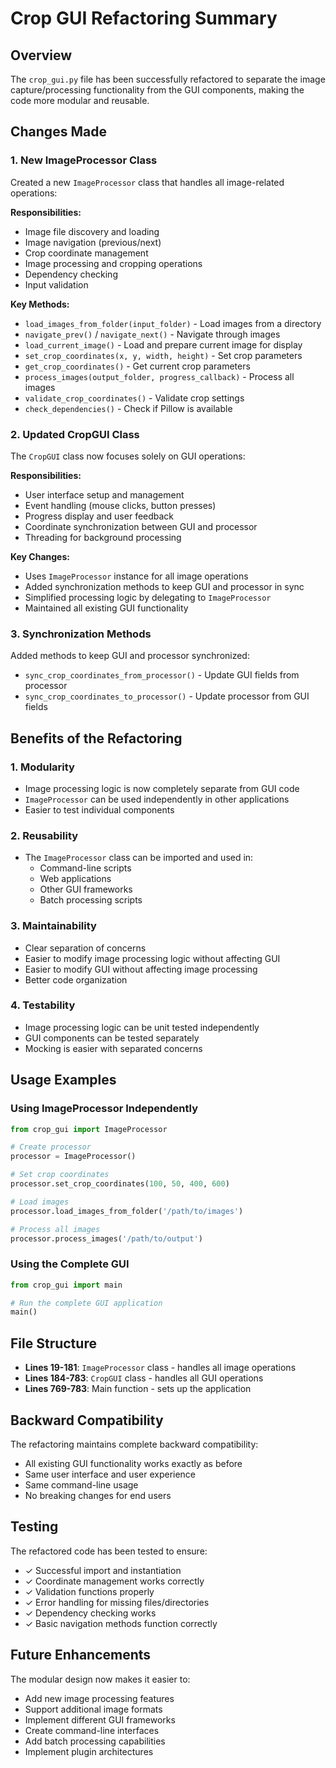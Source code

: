 # Crop GUI Refactoring Summary

## Overview
The `crop_gui.py` file has been successfully refactored to separate the image capture/processing functionality from the GUI components, making the code more modular and reusable.

## Changes Made

### 1. New ImageProcessor Class
Created a new `ImageProcessor` class that handles all image-related operations:

**Responsibilities:**
- Image file discovery and loading
- Image navigation (previous/next)
- Crop coordinate management
- Image processing and cropping operations
- Dependency checking
- Input validation

**Key Methods:**
- `load_images_from_folder(input_folder)` - Load images from a directory
- `navigate_prev()` / `navigate_next()` - Navigate through images
- `load_current_image()` - Load and prepare current image for display
- `set_crop_coordinates(x, y, width, height)` - Set crop parameters
- `get_crop_coordinates()` - Get current crop parameters
- `process_images(output_folder, progress_callback)` - Process all images
- `validate_crop_coordinates()` - Validate crop settings
- `check_dependencies()` - Check if Pillow is available

### 2. Updated CropGUI Class
The `CropGUI` class now focuses solely on GUI operations:

**Responsibilities:**
- User interface setup and management
- Event handling (mouse clicks, button presses)
- Progress display and user feedback
- Coordinate synchronization between GUI and processor
- Threading for background processing

**Key Changes:**
- Uses `ImageProcessor` instance for all image operations
- Added synchronization methods to keep GUI and processor in sync
- Simplified processing logic by delegating to `ImageProcessor`
- Maintained all existing GUI functionality

### 3. Synchronization Methods
Added methods to keep GUI and processor synchronized:
- `sync_crop_coordinates_from_processor()` - Update GUI fields from processor
- `sync_crop_coordinates_to_processor()` - Update processor from GUI fields

## Benefits of the Refactoring

### 1. Modularity
- Image processing logic is now completely separate from GUI code
- `ImageProcessor` can be used independently in other applications
- Easier to test individual components

### 2. Reusability
- The `ImageProcessor` class can be imported and used in:
  - Command-line scripts
  - Web applications
  - Other GUI frameworks
  - Batch processing scripts

### 3. Maintainability
- Clear separation of concerns
- Easier to modify image processing logic without affecting GUI
- Easier to modify GUI without affecting image processing
- Better code organization

### 4. Testability
- Image processing logic can be unit tested independently
- GUI components can be tested separately
- Mocking is easier with separated concerns

## Usage Examples

### Using ImageProcessor Independently
```python
from crop_gui import ImageProcessor

# Create processor
processor = ImageProcessor()

# Set crop coordinates
processor.set_crop_coordinates(100, 50, 400, 600)

# Load images
processor.load_images_from_folder('/path/to/images')

# Process all images
processor.process_images('/path/to/output')
```

### Using the Complete GUI
```python
from crop_gui import main

# Run the complete GUI application
main()
```

## File Structure
- **Lines 19-181**: `ImageProcessor` class - handles all image operations
- **Lines 184-783**: `CropGUI` class - handles all GUI operations
- **Lines 769-783**: Main function - sets up the application

## Backward Compatibility
The refactoring maintains complete backward compatibility:
- All existing GUI functionality works exactly as before
- Same user interface and user experience
- Same command-line usage
- No breaking changes for end users

## Testing
The refactored code has been tested to ensure:
- ✓ Successful import and instantiation
- ✓ Coordinate management works correctly
- ✓ Validation functions properly
- ✓ Error handling for missing files/directories
- ✓ Dependency checking works
- ✓ Basic navigation methods function correctly

## Future Enhancements
The modular design now makes it easier to:
- Add new image processing features
- Support additional image formats
- Implement different GUI frameworks
- Create command-line interfaces
- Add batch processing capabilities
- Implement plugin architectures